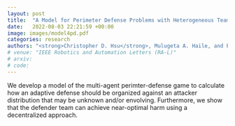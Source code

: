 ```yaml
---
layout: post
title:  "A Model for Perimeter Defense Problems with Heterogeneous Teams"
date:   2022-08-03 22:21:59 +00:00
image: images/model4pd.pdf
categories: research
authors: "<strong>Christopher D. Hsu</strong>, Mulugeta A. Haile, and Pratik Chaudhari"
# venue: "IEEE Robotics and Automation Letters (RA-L)"
# arxiv: 
# code: 
---
```

We develop a model of the multi-agent perimter-defense game to calculate how an adaptive defense should be organized against an attacker distribution that may be unknown and/or envolving. Furthermore, we show that the defender team can achieve near-optimal harm using a decentralized approach.